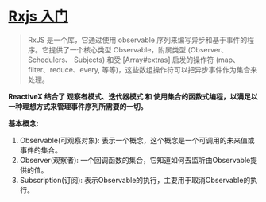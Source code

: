 # [Rxjs 入门](https://cn.rx.js.org/manual/overview.html)  

> RxJS 是一个库，它通过使用 observable 序列来编写异步和基于事件的程序。它提供了一个核心类型 Observable，附属类型 (Observer、 Schedulers、 Subjects) 和受 [Array#extras] 启发的操作符 (map、filter、reduce、every, 等等)，这些数组操作符可以把异步事件作为集合来处理。  

**ReactiveX 结合了 观察者模式、迭代器模式 和 使用集合的函数式编程，以满足以一种理想方式来管理事件序列所需要的一切。**

**基本概念:**  

1. Observable(可观察对象): 表示一个概念，这个概念是一个可调用的未来值或事件的集合。
2. Observer(观察者): 一个回调函数的集合，它知道如何去监听由Observable提供的值。
3. Subscription(订阅): 表示Observable的执行，主要用于取消Observable的执行。

